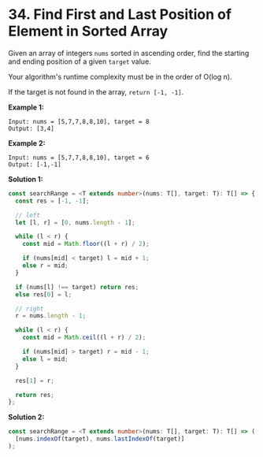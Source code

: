 # 34. Find First and Last Position of Element in Sorted Array

Given an array of integers `nums` sorted in ascending order, find the starting and ending position of a given `target` value.

Your algorithm's runtime complexity must be in the order of O(log n).

If the target is not found in the array, `return [-1, -1]`.

**Example 1:**

```
Input: nums = [5,7,7,8,8,10], target = 8
Output: [3,4]
```

**Example 2:**

```
Input: nums = [5,7,7,8,8,10], target = 6
Output: [-1,-1]
```

**Solution 1:**

```ts
const searchRange = <T extends number>(nums: T[], target: T): T[] => {
  const res = [-1, -1];

  // left
  let [l, r] = [0, nums.length - 1];

  while (l < r) {
    const mid = Math.floor((l + r) / 2);

    if (nums[mid] < target) l = mid + 1;
    else r = mid;
  }

  if (nums[l] !== target) return res;
  else res[0] = l;

  // right
  r = nums.length - 1;

  while (l < r) {
    const mid = Math.ceil((l + r) / 2);

    if (nums[mid] > target) r = mid - 1;
    else l = mid;
  }

  res[1] = r;

  return res;
};
```

**Solution 2:**

```ts
const searchRange = <T extends number>(nums: T[], target: T): T[] => (
  [nums.indexOf(target), nums.lastIndexOf(target)]
);
```
